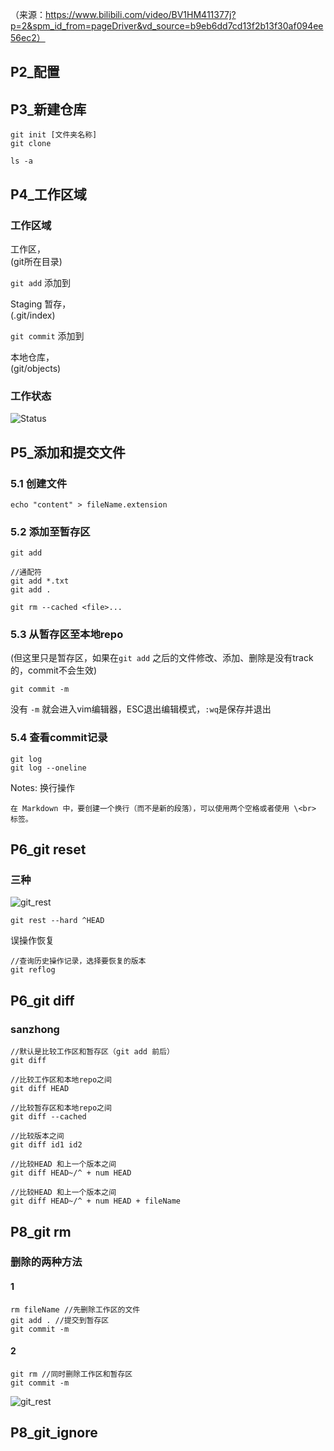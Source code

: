 （来源：https://www.bilibili.com/video/BV1HM411377j?p=2&spm_id_from=pageDriver&vd_source=b9eb6dd7cd13f2b13f30af094ee56ec2）

## P2_配置

## P3_新建仓库
```
git init [文件夹名称]
git clone

ls -a
```

## P4_工作区域

### 工作区域
工作区，<br>(git所在目录)

`git add` 添加到

Staging 暂存，<br>(.git/index)

`git commit` 添加到

本地仓库，<br>(git/objects)

### 工作状态

![Status](./public/pic/01_status.png)

## P5_添加和提交文件
### 5.1 创建文件

```
echo "content" > fileName.extension
```

### 5.2 添加至暂存区
```
git add 

//通配符
git add *.txt 
git add .

git rm --cached <file>...
```


### 5.3 从暂存区至本地repo  
(但这里只是暂存区，如果在`git add` 之后的文件修改、添加、删除是没有track的，commit不会生效)
```
git commit -m
```

没有 `-m` 就会进入vim编辑器，ESC退出编辑模式，`:wq`是保存并退出

### 5.4 查看commit记录

```
git log 
git log --oneline
```

Notes: 换行操作

    在 Markdown 中，要创建一个换行（而不是新的段落），可以使用两个空格或者使用 \<br> 标签。

## P6_git reset
### 三种 
![git_rest](./public/pic/02_git_rest.png)
```
git rest --hard ^HEAD
```
误操作恢复
```
//查询历史操作记录，选择要恢复的版本
git reflog 
```

## P6_git diff
### sanzhong 

```
//默认是比较工作区和暂存区（git add 前后）
git diff

//比较工作区和本地repo之间
git diff HEAD

//比较暂存区和本地repo之间
git diff --cached

//比较版本之间
git diff id1 id2

//比较HEAD 和上一个版本之间
git diff HEAD~/^ + num HEAD

//比较HEAD 和上一个版本之间
git diff HEAD~/^ + num HEAD + fileName
```

## P8_git rm
### 删除的两种方法

#### 1
```
rm fileName //先删除工作区的文件
git add . //提交到暂存区
git commit -m
```

#### 2
```
git rm //同时删除工作区和暂存区
git commit -m
```
![git_rest](./public/pic/08_git_rm.png)


## P8_git_ignore
### 